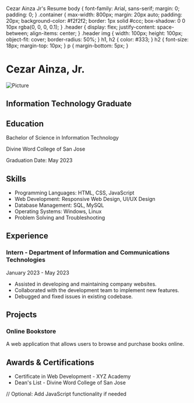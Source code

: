Cezar Ainza Jr's Resume body { font-family: Arial, sans-serif; margin: 0; padding: 0; } .container { max-width: 800px; margin: 20px auto; padding: 20px; background-color: #f2f2f2; border: 1px solid #ccc; box-shadow: 0 0 10px rgba(0, 0, 0, 0.1); } .header { display: flex; justify-content: space-between; align-items: center; } .header img { width: 100px; height: 100px; object-fit: cover; border-radius: 50%; } h1, h2 { color: #333; } h2 { font-size: 18px; margin-top: 10px; } p { margin-bottom: 5px; }

Cezar Ainza, Jr.
================

![Picture](test.png)

Information Technology Graduate
-------------------------------

Education
---------

Bachelor of Science in Information Technology

Divine Word College of San Jose

Graduation Date: May 2023

Skills
------

*   Programming Languages: HTML, CSS, JavaScript
*   Web Development: Responsive Web Design, UI/UX Design
*   Database Management: SQL, MySQL
*   Operating Systems: Windows, Linux
*   Problem Solving and Troubleshooting

Experience
----------

### Intern - Department of Information and Communications Technologies

January 2023 - May 2023

*   Assisted in developing and maintaining company websites.
*   Collaborated with the development team to implement new features.
*   Debugged and fixed issues in existing codebase.

Projects
--------

### Online Bookstore

A web application that allows users to browse and purchase books online.

Awards & Certifications
-----------------------

*   Certificate in Web Development - XYZ Academy
*   Dean's List - Divine Word College of San Jose

// Optional: Add JavaScript functionality if needed
